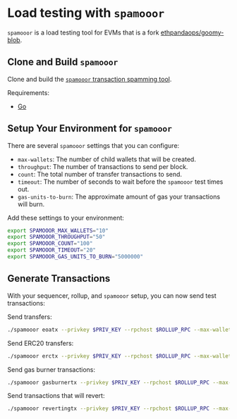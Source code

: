 # Load testing with `spamooor`

`spamooor` is a load testing tool for EVMs that is a fork
[ethpandaops/goomy-blob](https://github.com/ethpandaops/goomy-blob).

## Clone and Build `spamooor`

Clone and build the [`spamooor` transaction spamming
tool](https://github.com/astriaorg/spamooor).

Requirements:

- [Go](https://go.dev/doc/install)

<!--@include: ../components/_clone-build-spamooor.md-->


## Setup Your Environment for `spamooor`

There are several `spamooor` settings that you can configure:

- `max-wallets`: The number of child wallets that will be created.
- `throughput`: The number of transactions to send per block.
- `count`: The total number of transfer transactions to send.
- `timeout`: The number of seconds to wait before the `spamooor` test times out.
- `gas-units-to-burn`: The approximate amount of gas your transactions will
  burn.

Add these settings to your environment:

```bash
export SPAMOOOR_MAX_WALLETS="10"
export SPAMOOOR_THROUGHPUT="50"
export SPAMOOOR_COUNT="100"
export SPAMOOOR_TIMEOUT="20"
export SPAMOOOR_GAS_UNITS_TO_BURN="5000000"
```

## Generate Transactions

With your sequencer, rollup, and `spamooor` setup, you can now send test
transactions:

Send transfers:

```bash
./spamooor eoatx --privkey $PRIV_KEY --rpchost $ROLLUP_RPC --max-wallets $SPAMOOOR_MAX_WALLETS --throughput $SPAMOOOR_THROUGHPUT --count $SPAMOOOR_COUNT
```

Send ERC20 transfers:

```bash
./spamooor erctx --privkey $PRIV_KEY --rpchost $ROLLUP_RPC --max-wallets $SPAMOOOR_MAX_WALLETS --throughput $SPAMOOOR_THROUGHPUT --count $SPAMOOOR_COUNT --timeout $SPAMOOOR_TIMEOUT
```

Send gas burner transactions:

```bash
./spamooor gasburnertx --privkey $PRIV_KEY --rpchost $ROLLUP_RPC --max-wallets $SPAMOOOR_MAX_WALLETS --throughput $SPAMOOOR_THROUGHPUT --count $SPAMOOOR_COUNT --timeout $SPAMOOOR_TIMEOUT --gas-units-to-burn $SPAMOOOR_GAS_UNITS_TO_BURN
```

Send transactions that will revert:

```bash
./spamooor revertingtx --privkey $PRIV_KEY --rpchost $ROLLUP_RPC --max-wallets $SPAMOOOR_MAX_WALLETS --throughput $SPAMOOOR_THROUGHPUT --count $SPAMOOOR_COUNT
```
